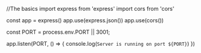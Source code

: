 //The basics
import express from 'express'
import cors from 'cors'

const app = express()
app.use(express.json())
app.use(cors())

const PORT = process.env.PORT || 3001;

app.listen(PORT, () => {
    console.log(`Server is running on port ${PORT}`)
})